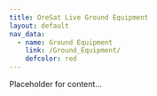 ```yaml
---
title: OreSat Live Ground Equipment
layout: default
nav_data:
  - name: Ground Equipment
    link: /Ground_Equipment/
    defcolor: red
---
```



Placeholder for content...
